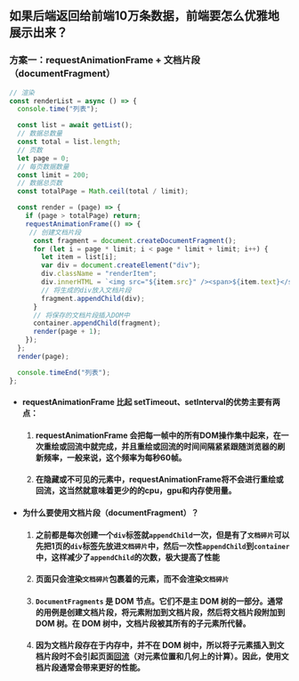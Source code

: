 ## 如果后端返回给前端10万条数据，前端要怎么优雅地展示出来？

### 方案一：requestAnimationFrame + 文档片段（documentFragment）

```js
// 渲染
const renderList = async () => {
  console.time("列表");

  const list = await getList();
  // 数据总数量
  const total = list.length;
  // 页数
  let page = 0;
  // 每页数据数量
  const limit = 200;
  // 数据总页数
  const totalPage = Math.ceil(total / limit);

  const render = (page) => {
    if (page > totalPage) return;
    requestAnimationFrame(() => {
     // 创建文档片段
      const fragment = document.createDocumentFragment();
      for (let i = page * limit; i < page * limit + limit; i++) {
        let item = list[i];
        var div = document.createElement("div");
        div.className = "renderItem";
        div.innerHTML = `<img src="${item.src}" /><span>${item.text}</span>`;
        // 将生成的div放入文档片段
        fragment.appendChild(div);
      }
      // 将保存的文档片段插入DOM中
      container.appendChild(fragment);
      render(page + 1);
    });
  };
  render(page);

  console.timeEnd("列表");
};
```



- #### requestAnimationFrame 比起 setTimeout、setInterval的优势主要有两点：

  1. #### requestAnimationFrame 会把每一帧中的所有DOM操作集中起来，在一次重绘或回流中就完成，并且重绘或回流的时间间隔紧紧跟随浏览器的刷新频率，一般来说，这个频率为每秒60帧。

  2. #### 在隐藏或不可见的元素中，requestAnimationFrame将不会进行重绘或回流，这当然就意味着更少的的cpu，gpu和内存使用量。

- #### 为什么要使用文档片段（documentFragment）？

  1. #### 之前都是每次创建一个`div`标签就`appendChild`一次，但是有了`文档碎片`可以先把1页的`div`标签先放进`文档碎片`中，然后一次性`appendChild`到`container`中，这样减少了`appendChild`的次数，极大提高了性能

  2. #### 页面只会渲染`文档碎片`包裹着的元素，而不会渲染`文档碎片`

  3. #### `DocumentFragments` 是 DOM 节点。它们不是主 DOM 树的一部分。通常的用例是创建文档片段，将元素附加到文档片段，然后将文档片段附加到 DOM 树。在 DOM 树中，文档片段被其所有的子元素所代替。

  4. #### 因为文档片段存在于**内存中**，并不在 DOM 树中，所以将子元素插入到文档片段时不会引起页面[回流](https://developer.mozilla.org/zh-CN/docs/Glossary/Reflow)（对元素位置和几何上的计算）。因此，使用文档片段通常会带来更好的性能。